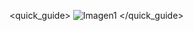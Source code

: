 <quick_guide>
![Imagen1](http://static.energysistem.com/images/manuals/42448/551bd6d9c11f0.jpg)
</quick_guide>
